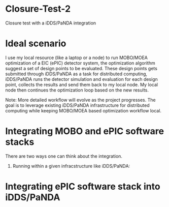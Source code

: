# Closure-Test-2
Closure test with a iDDS/PaNDA integration

# Ideal scenario

I use my local resource (like a laptop or a node) to run MOBO/MOEA optimization of a EIC (ePIC) detector system, the optimization algorithm suggest a set of design points to be evaluated. These design points gets submitted through iDDS/PaNDA as a task for distributed computing, iDDS/PaNDA runs the detector simulation and evaluation for each design point, collects the results and send them back to my local node. My local node then continues the optimization loop based on the new results. 

Note: More detailed workflow will evolve as the project progresses. The goal is to leverage existing iDDS/PaNDA infrastructure for distributed computing while keeping MOBO/MOEA based optimization workflow local.

# Integrating MOBO and ePIC software stacks

There are two ways one can think about the integration. 
1. Running within a given infracstructure like iDDS/PaNDA:


# Integrating ePIC software stack into iDDS/PaNDA


